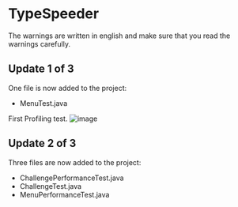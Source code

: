 # TypeSpeeder

The warnings are written in english and make sure that you read the warnings carefully.

## Update 1 of 3
One file is now added to the project:

* MenuTest.java

First Profiling test.
![image](https://github.com/TonyAldervall/TypeSpeeder/assets/145578750/0b04c1b2-59e3-40cb-bc21-3ca5dca5e451)

## Update 2 of 3
Three files are now added to the project:

* ChallengePerformanceTest.java
* ChallengeTest.java
* MenuPerformanceTest.java



